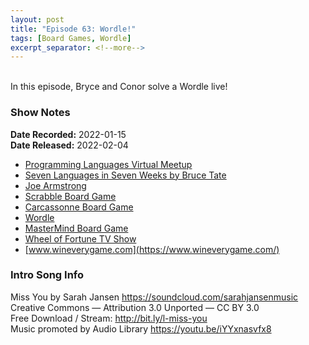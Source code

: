 ```yaml
---
layout: post
title: "Episode 63: Wordle!"
tags: [Board Games, Wordle]
excerpt_separator: <!--more-->
---
```


<div id="buzzsprout-player-10011657"></div><script src="https://www.buzzsprout.com/1501960/10011657-episode-63-wordle.js?container_id=buzzsprout-player-10011657&player=small" type="text/javascript" charset="utf-8"></script>

<br>In this episode, Bryce and Conor solve a Wordle live!

<!--more-->

### Show Notes

**Date Recorded:** 2022-01-15 <br>
**Date Released:** 2022-02-04

* [Programming Languages Virtual Meetup](https://www.meetup.com/Programming-Languages-Toronto-Meetup/)
* [Seven Languages in Seven Weeks by Bruce Tate](https://amzn.to/3zA7EaS)
* [Joe Armstrong](https://en.wikipedia.org/wiki/Joe_Armstrong_(programmer))
* [Scrabble Board Game](https://en.wikipedia.org/wiki/Scrabble)
* [Carcassonne Board Game](https://en.wikipedia.org/wiki/Carcassonne_(board_game))
* [Wordle](https://www.powerlanguage.co.uk/wordle/)
* [MasterMind Board Game](https://en.wikipedia.org/wiki/Mastermind_(board_game))
* [Wheel of Fortune TV Show](https://en.wikipedia.org/wiki/Wheel_of_Fortune_(American_game_show))
* [www.wineverygame.com](https://www.wineverygame.com/)

### Intro Song Info

Miss You by Sarah Jansen https://soundcloud.com/sarahjansenmusic<br>
Creative Commons — Attribution 3.0 Unported — CC BY 3.0<br>
Free Download / Stream: http://bit.ly/l-miss-you<br>
Music promoted by Audio Library https://youtu.be/iYYxnasvfx8<br>